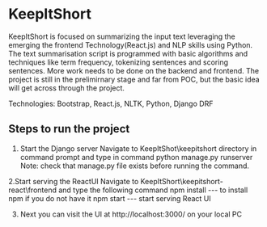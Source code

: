 # KeepItShort
KeepItShort is focused on summarizing the input text leveraging the emerging the frontend Technology(React.js) and NLP skills using Python. The text summarisation script is programmed with basic algorithms and techniques like term frequency, tokenizing sentences and scoring sentences. More work needs to be done on the backend and frontend. The project is still in the prelimirnary stage and far from POC, but the basic idea will get across through the project.

Technologies: Bootstrap, React.js, NLTK, Python, Django DRF

Steps to run the project
------------------------
1. Start the Django server
Navigate to KeepItShot\keepitshort directory in command prompt and type in command python manage.py runserver
Note: check that manage.py file exists before running the command.

2.Start serving the ReactUI
    Navigate to KeepItShort\keepitshort-react\frontend and type the following command
    npm install --- to install npm if you do not have it
    npm start --- start serving React UI
    
3. Next you can visit the UI at http://localhost:3000/ on your local PC

